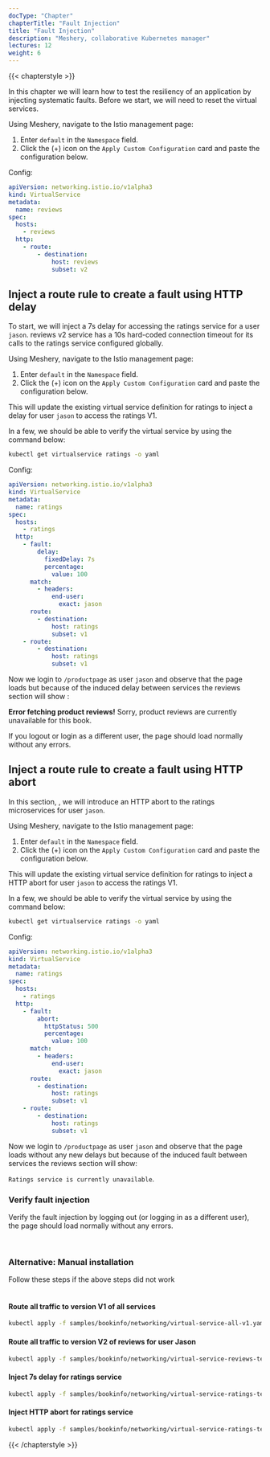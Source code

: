 ```yaml
---
docType: "Chapter"
chapterTitle: "Fault Injection"
title: "Fault Injection"
description: "Meshery, collaborative Kubernetes manager"
lectures: 12
weight: 6
---
```


{{< chapterstyle >}}

In this chapter we will learn how to test the resiliency of an application by injecting systematic faults.
Before we start, we will need to reset the virtual services.

Using Meshery, navigate to the Istio management page:

1. Enter `default` in the `Namespace` field.
2. Click the (+) icon on the `Apply Custom Configuration` card and paste the configuration below.

Config:

```yaml
apiVersion: networking.istio.io/v1alpha3
kind: VirtualService
metadata:
  name: reviews
spec:
  hosts:
    - reviews
  http:
    - route:
        - destination:
            host: reviews
            subset: v2
```

<h2 class="chapter-sub-heading">
  Inject a route rule to create a fault using HTTP delay
</h2>

To start, we will inject a 7s delay for accessing the ratings service for a user `jason`. reviews v2 service has a 10s hard-coded connection timeout for its calls to the ratings service configured globally.

Using Meshery, navigate to the Istio management page:

1. Enter `default` in the `Namespace` field.
2. Click the (+) icon on the `Apply Custom Configuration` card and paste the configuration below.

This will update the existing virtual service definition for ratings to inject a delay for user `jason` to access the ratings V1.

In a few, we should be able to verify the virtual service by using the command below:

```sh
kubectl get virtualservice ratings -o yaml
```

Config:

```yaml
apiVersion: networking.istio.io/v1alpha3
kind: VirtualService
metadata:
  name: ratings
spec:
  hosts:
    - ratings
  http:
    - fault:
        delay:
          fixedDelay: 7s
          percentage:
            value: 100
      match:
        - headers:
            end-user:
              exact: jason
      route:
        - destination:
            host: ratings
            subset: v1
    - route:
        - destination:
            host: ratings
            subset: v1
```

Now we login to `/productpage` as user `jason` and observe that the page loads but because of the induced delay between services the reviews section will show :

<b>Error fetching product reviews!</b>
Sorry, product reviews are currently unavailable for this book.

If you logout or login as a different user, the page should load normally without any errors.

<h2 class="chapter-sub-heading">
  Inject a route rule to create a fault using HTTP abort
</h2>

In this section, , we will introduce an HTTP abort to the ratings microservices for user `jason`.

Using Meshery, navigate to the Istio management page:

1. Enter `default` in the `Namespace` field.
2. Click the (+) icon on the `Apply Custom Configuration` card and paste the configuration below.

This will update the existing virtual service definition for ratings to inject a HTTP abort for user `jason` to access the ratings V1.

In a few, we should be able to verify the virtual service by using the command below:

```sh
kubectl get virtualservice ratings -o yaml
```

Config:

```yaml
apiVersion: networking.istio.io/v1alpha3
kind: VirtualService
metadata:
  name: ratings
spec:
  hosts:
    - ratings
  http:
    - fault:
        abort:
          httpStatus: 500
          percentage:
            value: 100
      match:
        - headers:
            end-user:
              exact: jason
      route:
        - destination:
            host: ratings
            subset: v1
    - route:
        - destination:
            host: ratings
            subset: v1
```

Now we login to `/productpage` as user `jason` and observe that the page loads without any new delays but because of the induced fault between services the reviews section will show:

`Ratings service is currently unavailable`.

<h3 class="chapter-sub-heading"> Verify fault injection</h3>

Verify the fault injection by logging out (or logging in as a different user), the page should load normally without any errors.

<br />
<h3>Alternative: Manual installation</h3>
Follow these steps if the above steps did not work
<br />
<br />

<h4 class="chapter-alt-heading">Route all traffic to version V1 of all services</h4>

```sh
kubectl apply -f samples/bookinfo/networking/virtual-service-all-v1.yaml
```

<h4 class="chapter-alt-heading">
  Route all traffic to version V2 of reviews for user Jason
</h4>

```sh
kubectl apply -f samples/bookinfo/networking/virtual-service-reviews-test-v2.yaml
```

<h4 class="chapter-alt-heading"> Inject 7s delay for ratings service</h4>

```sh
kubectl apply -f samples/bookinfo/networking/virtual-service-ratings-test-delay.yaml
```

<h4 class="chapter-alt-heading"> Inject HTTP abort for ratings service</h4>

```sh
kubectl apply -f samples/bookinfo/networking/virtual-service-ratings-test-abort.yaml
```

{{< /chapterstyle >}}

